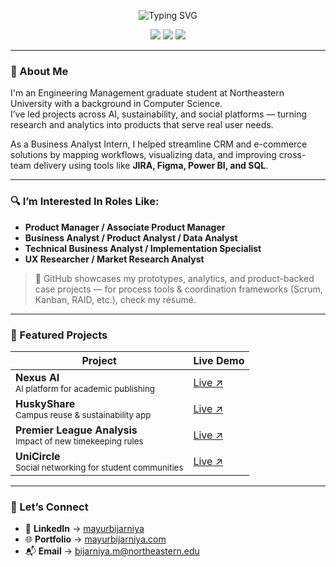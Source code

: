 <!-- GitHub Profile README – Mayur Bijarniya -->

<p align="center">
  <img src="https://readme-typing-svg.herokuapp.com?font=Inter&weight=600&size=24&duration=3500&pause=800&color=007ACC&center=true&vCenter=true&width=800&lines=Hi!+I'm+Mayur+Bijarniya;Building+impactful+products+with+data,+design+%26+strategy." alt="Typing SVG" />
</p>

<p align="center">
  <a href="https://www.mayurbijarniya.com/" target="_blank"><img src="https://img.shields.io/badge/Portfolio-Online-007ACC?style=for-the-badge"></a>
  <a href="https://www.linkedin.com/in/mayurbijarniya/" target="_blank"><img src="https://img.shields.io/badge/LinkedIn-Connect-0A66C2?style=for-the-badge&logo=linkedin&logoColor=white"></a>
  <a href="mailto:bijarniya.m@northeastern.edu"><img src="https://img.shields.io/badge/Email-Contact-D14836?style=for-the-badge&logo=gmail&logoColor=white"></a>
</p>

---

### 👋 About Me  
I'm an Engineering Management graduate student at Northeastern University with a background in Computer Science.  
I’ve led projects across AI, sustainability, and social platforms — turning research and analytics into products that serve real user needs.

As a Business Analyst Intern, I helped streamline CRM and e-commerce solutions by mapping workflows, visualizing data, and improving cross-team delivery using tools like **JIRA, Figma, Power BI, and SQL**.

---

### 🔍 I’m Interested In Roles Like:
- **Product Manager / Associate Product Manager**
- **Business Analyst / Product Analyst / Data Analyst**
- **Technical Business Analyst / Implementation Specialist**
- **UX Researcher / Market Research Analyst**

> 📌 GitHub showcases my prototypes, analytics, and product-backed case projects — for process tools & coordination frameworks (Scrum, Kanban, RAID, etc.), check my résumé.

---

### 🚀 Featured Projects

| Project | Live Demo |
|--------|------------|
| **Nexus AI**<br><sup>AI platform for academic publishing</sup> | [Live ↗](https://www.mayurbijarniya.com/project/nexus-ai) |
| **HuskyShare**<br><sup>Campus reuse & sustainability app</sup> | [Live ↗](https://www.mayurbijarniya.com/project/huskyshare) |
| **Premier League Analysis**<br><sup>Impact of new timekeeping rules</sup> | [Live ↗](https://www.mayurbijarniya.com/project/premier-league) |
| **UniCircle**<br><sup>Social networking for student communities</sup> | [Live ↗](https://www.mayurbijarniya.com/project/unicircle) |

---

### 🤝 Let’s Connect

- 📇 **LinkedIn** → [mayurbijarniya](https://www.linkedin.com/in/mayurbijarniya/)
- 🌐 **Portfolio** → [mayurbijarniya.com](https://www.mayurbijarniya.com/)
- 📬 **Email** → bijarniya.m@northeastern.edu
